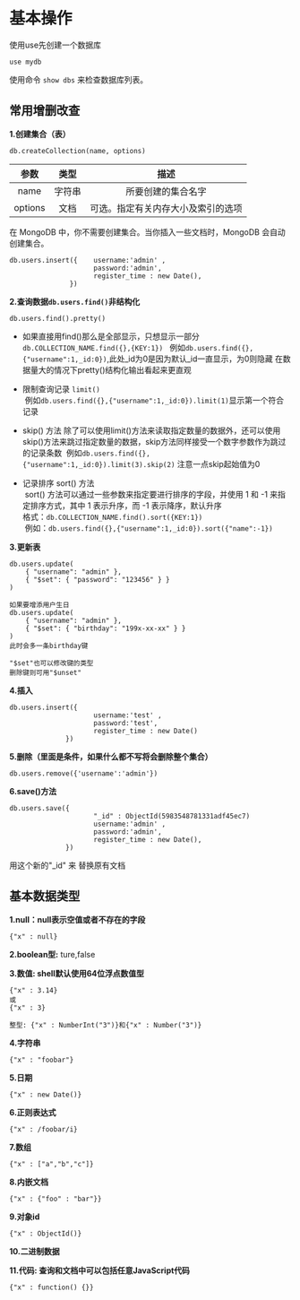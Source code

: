 # 基本操作

使用use先创建一个数据库
```
use mydb
```
使用命令 ` show dbs ` 来检查数据库列表。

## 常用增删改查
__1.创建集合（表）__      
```
db.createCollection(name, options)
```
| 参数 | 类型 | 描述 |      
| :------: |:-----: |:-----: |     
| name | 字符串 | 所要创建的集合名字 |    
|options |文档 |	可选。指定有关内存大小及索引的选项 |   

在 MongoDB 中，你不需要创建集合。当你插入一些文档时，MongoDB 会自动创建集合。

```
db.users.insert({    username:'admin' ,
                     password:'admin',
                     register_time : new Date(),
               })
```

__2.查询数据` db.users.find() `非结构化__       
```
db.users.find().pretty()
```
* 如果直接用find()那么是全部显示，只想显示一部分` db.COLLECTION_NAME.find({},{KEY:1}) `        
  例如` db.users.find({},{"username":1,_id:0}) `,此处_id为0是因为默认_id一直显示，为0则隐藏
  在数据量大的情况下pretty()结构化输出看起来更直观

* 限制查询记录 ` limit() `   
  例如` db.users.find({},{"username":1,_id:0}).limit(1) `显示第一个符合记录     
* skip() 方法 
  除了可以使用limit()方法来读取指定数量的数据外，还可以使用skip()方法来跳过指定数量的数据，skip方法同样接受一个数字参数作为跳过的记录条数
  例如` db.users.find({},{"username":1,_id:0}).limit(3).skip(2) ` 注意一点skip起始值为0
* 记录排序 sort() 方法   
  sort() 方法可以通过一些参数来指定要进行排序的字段，并使用 1 和 -1 来指定排序方式，其中 1 表示升序，而 -1 表示降序，默认升序     
  格式：` db.COLLECTION_NAME.find().sort({KEY:1}) `      
  例如：` db.users.find({},{"username":1,_id:0}).sort({"name":-1}) `        
  
__3.更新表__       

```
db.users.update(
    { "username": "admin" },
    { "$set": { "password": "123456" } }
)

如果要增添用户生日
db.users.update(
    { "username": "admin" },
    { "$set": { "birthday": "199x-xx-xx" } }
)
此时会多一条birthday键

"$set"也可以修改键的类型
删除键则可用"$unset"
```

__4.插入__       
```
db.users.insert({
                     username:'test' ,
                     password:'test',
                     register_time : new Date()
              })
 ```
 
 __5.删除（里面是条件，如果什么都不写将会删除整个集合）__       
 ```
db.users.remove({'username':'admin'})
```

__6.save()方法__       
``` 
db.users.save({
                     "_id" : ObjectId(5983548781331adf45ec7)
                     username:'admin' ,
                     password:'admin',
                     register_time : new Date(),
              })
```
用这个新的"_id" 来 替换原有文档



## 基本数据类型
__1.null：null表示空值或者不存在的字段__    
```
{"x" : null}
```
__2.boolean型:__    ture,false

__3.数值: shell默认使用64位浮点数值型__  
```
{"x" : 3.14}
或
{"x" : 3}

整型: {"x" : NumberInt("3")}和{"x" : Number("3")}
```

__4.字符串__     
```
{"x" : "foobar"}
```

__5.日期__   
```
{"x" : new Date()}
```

__6.正则表达式__   
```
{"x" : /foobar/i}
```

__7.数组__    
```
{"x" : ["a","b","c"]}
```

__8.内嵌文档__   
```
{"x" : {"foo" : "bar"}}
```

__9.对象id__    
```
{"x" : ObjectId()}
```

__10.二进制数据__  

__11.代码: 查询和文档中可以包括任意JavaScript代码__  
```
{"x" : function() {}}
```
